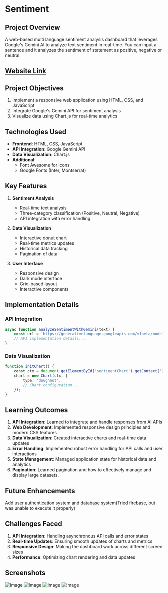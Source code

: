 # Sentiment

## Project Overview
A web-based multi language sentiment analysis dashboard that leverages Google's Gemini AI to analyze text sentiment in real-time. You can input a sentence and it analyzes the sentiment of statement as positive, negative or neutral. 

## [Website Link](https://arnav-yadav.github.io/Sentiment/)

## Project Objectives
1. Implement a responsive web application using HTML, CSS, and JavaScript
2. Integrate Google's Gemini API for sentiment analysis
3. Visualize data using Chart.js for real-time analytics

## Technologies Used
- **Frontend**: HTML, CSS, JavaScript
- **API Integration**: Google Gemini API
- **Data Visualization**: Chart.js
- **Additional**: 
  - Font Awesome for icons
  - Google Fonts (Inter, Montserrat)

## Key Features
1. **Sentiment Analysis**
   - Real-time text analysis
   - Three-category classification (Positive, Neutral, Negative)
   - API integration with error handling

2. **Data Visualization**
   - Interactive donut chart
   - Real-time metrics updates
   - Historical data tracking
   - Pagination of data

3. **User Interface**
   - Responsive design
   - Dark mode interface
   - Grid-based layout
   - Interactive components

## Implementation Details

### API Integration
```javascript
async function analyzeSentimentWithGemini(text) {
    const url = `https://generativelanguage.googleapis.com/v1beta/models/gemini-pro:generateContent?key=${gemini}`;
    // API implementation details...
}
```

### Data Visualization
```javascript
function initChart() {
    const ctx = document.getElementById('sentimentChart').getContext('2d');
    chart = new Chart(ctx, {
        type: 'doughnut',
        // Chart configuration...
    });
}
```

## Learning Outcomes
1. **API Integration**: Learned to integrate and handle responses from AI APIs
2. **Web Development**: Implemented responsive design principles and modern CSS features
3. **Data Visualization**: Created interactive charts and real-time data updates
4. **Error Handling**: Implemented robust error handling for API calls and user interactions
5. **State Management**: Managed application state for historical data and analytics
6. **Pagination**: Learned pagination and how to effectively manage and display large datasets.

## Future Enhancements
Add user authentication system and database system(Tried firebase, but was unable to execute it properly)

## Challenges Faced
1. **API Integration**: Handling asynchronous API calls and error states
2. **Real-time Updates**: Ensuring smooth updates of charts and metrics
3. **Responsive Design**: Making the dashboard work across different screen sizes
4. **Performance**: Optimizing chart rendering and data updates


## Screenshots
![image](https://github.com/user-attachments/assets/e44983c0-ef13-491a-8b00-747ac660f9d0)
![image](https://github.com/user-attachments/assets/e6299c60-666e-411a-86ab-72551846cf5d)
![image](https://github.com/user-attachments/assets/577fa8d1-5426-4d02-87a4-72a5df76b998)
![image](https://github.com/user-attachments/assets/f8498ffb-81aa-414f-a19d-d8ceeae2b51f)

